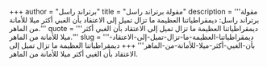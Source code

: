 +++
author = "برتراند راسل"
title = "مقولة برتراند راسل"
description = '''مقولة برتراند راسل: ديمقراطياتنا العظيمة ما تزال تميل إلى الاعتقاد بأن الغبي أكثر ميلا للأمانة من الماهر.'''
quote = '''ديمقراطياتنا العظيمة ما تزال تميل إلى الاعتقاد بأن الغبي أكثر ميلا للأمانة من الماهر.'''
slug = '''ديمقراطياتنا-العظيمة-ما-تزال-تميل-إلى-الاعتقاد-بأن-الغبي-أكثر-ميلا-للأمانة-من-الماهر'''
+++
ديمقراطياتنا العظيمة ما تزال تميل إلى الاعتقاد بأن الغبي أكثر ميلا للأمانة من الماهر.
